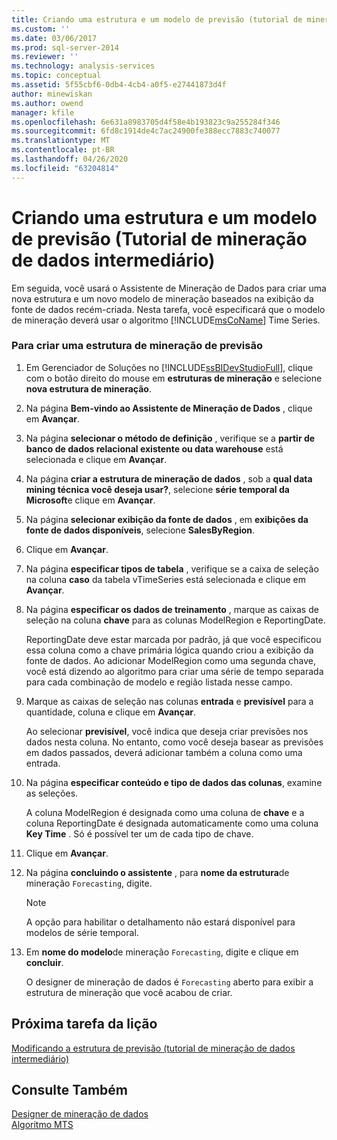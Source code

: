 ```yaml
---
title: Criando uma estrutura e um modelo de previsão (tutorial de mineração de dados intermediário) | Microsoft Docs
ms.custom: ''
ms.date: 03/06/2017
ms.prod: sql-server-2014
ms.reviewer: ''
ms.technology: analysis-services
ms.topic: conceptual
ms.assetid: 5f55cbf6-0db4-4cb4-a0f5-e27441873d4f
author: minewiskan
ms.author: owend
manager: kfile
ms.openlocfilehash: 6e631a8983705d4f58e4b193823c9a255284f346
ms.sourcegitcommit: 6fd8c1914de4c7ac24900fe388ecc7883c740077
ms.translationtype: MT
ms.contentlocale: pt-BR
ms.lasthandoff: 04/26/2020
ms.locfileid: "63204814"
---
```

# <a name="creating-a-forecasting-structure-and-model-intermediate-data-mining-tutorial"></a>Criando uma estrutura e um modelo de previsão (Tutorial de mineração de dados intermediário)
  Em seguida, você usará o Assistente de Mineração de Dados para criar uma nova estrutura e um novo modelo de mineração baseados na exibição da fonte de dados recém-criada. Nesta tarefa, você especificará que o modelo de mineração deverá usar o algoritmo [!INCLUDE[msCoName](../includes/msconame-md.md)] Time Series.  
  
### <a name="to-create-a-forecasting-mining-structure"></a>Para criar uma estrutura de mineração de previsão  
  
1.  Em Gerenciador de Soluções no [!INCLUDE[ssBIDevStudioFull](../includes/ssbidevstudiofull-md.md)], clique com o botão direito do mouse em **estruturas de mineração** e selecione **nova estrutura de mineração**.  
  
2.  Na página **Bem-vindo ao Assistente de Mineração de Dados** , clique em **Avançar**.  
  
3.  Na página **selecionar o método de definição** , verifique se a **partir de banco de dados relacional existente ou data warehouse** está selecionada e clique em **Avançar**.  
  
4.  Na página **criar a estrutura de mineração de dados** , sob a **qual data mining técnica você deseja usar?**, selecione **série temporal da Microsoft**e clique em **Avançar**.  
  
5.  Na página **selecionar exibição da fonte de dados** , em **exibições da fonte de dados disponíveis**, selecione **SalesByRegion**.  
  
6.  Clique em **Avançar**.  
  
7.  Na página **especificar tipos de tabela** , verifique se a caixa de seleção na coluna **caso** da tabela vTimeSeries está selecionada e clique em **Avançar**.  
  
8.  Na página **especificar os dados de treinamento** , marque as caixas de seleção na coluna **chave** para as colunas ModelRegion e ReportingDate.  
  
     ReportingDate deve estar marcada por padrão, já que você especificou essa coluna como a chave primária lógica quando criou a exibição da fonte de dados. Ao adicionar ModelRegion como uma segunda chave, você está dizendo ao algoritmo para criar uma série de tempo separada para cada combinação de modelo e região listada nesse campo.  
  
9. Marque as caixas de seleção nas colunas **entrada** e **previsível** para a quantidade, coluna e clique em **Avançar**.  
  
     Ao selecionar **previsível**, você indica que deseja criar previsões nos dados nesta coluna. No entanto, como você deseja basear as previsões em dados passados, deverá adicionar também a coluna como uma entrada.  
  
10. Na página **especificar conteúdo e tipo de dados das colunas**, examine as seleções.  
  
     A coluna ModelRegion é designada como uma coluna de **chave** e a coluna ReportingDate é designada automaticamente como uma coluna **Key Time** . Só é possível ter um de cada tipo de chave.  
  
11. Clique em **Avançar**.  
  
12. Na página **concluindo o assistente** , para **nome da estrutura**de mineração `Forecasting`, digite.  
  
    > [!NOTE]  
    >  A opção para habilitar o detalhamento não estará disponível para modelos de série temporal.  
  
13. Em **nome do modelo**de mineração `Forecasting`, digite e clique em **concluir**.  
  
     O designer de mineração de dados é `Forecasting` aberto para exibir a estrutura de mineração que você acabou de criar.  
  
## <a name="next-task-in-lesson"></a>Próxima tarefa da lição  
 [Modificando a estrutura de previsão &#40;tutorial de mineração de dados intermediário&#41;](../../2014/tutorials/modifying-the-forecasting-structure-intermediate-data-mining-tutorial.md)  
  
## <a name="see-also"></a>Consulte Também  
 [Designer de mineração de dados](../../2014/analysis-services/data-mining/data-mining-designer.md)   
 [Algoritmo MTS](../../2014/analysis-services/data-mining/microsoft-time-series-algorithm.md)  
  
  
